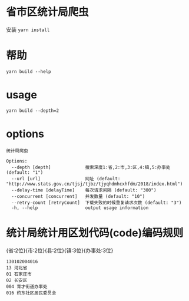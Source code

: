 # 省市区统计局爬虫
安装 ``yarn install``
# 帮助
``yarn build --help``
# usage
``yarn build --depth=2 ``
# options
```
统计局爬虫

Options:
  --depth [depth]             搜索深度1:省,2:市,3:区,4:镇,5:办事处 (default: "1")
  --url [url]                 网址 (default: "http://www.stats.gov.cn/tjsj/tjbz/tjyqhdmhcxhfdm/2018/index.html")
  --delay-time [delayTime]    每次请求间隔 (default: "300")
  --concurrent [concurrent]   并发数量 (default: "10")
  --retry-count [retryCount]  下载失败的时候重复请求次数 (default: "3")
  -h, --help                  output usage information
```
# 统计局统计用区划代码(code)编码规则
{省:2位}{市:2位}{县:2位}{镇:3位}{办事处:3位}
```
130102004016
13 河北省
01 石家庄市
02 长安区
004	育才街道办事处
016 药东社区居民委员会
```